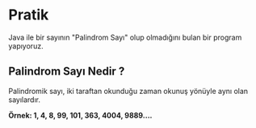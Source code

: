 ﻿# Pratik

Java ile bir sayının "Palindrom Sayı" olup olmadığını bulan bir program yapıyoruz.

## Palindrom Sayı Nedir ?

Palindromik sayı, iki taraftan okunduğu zaman okunuş yönüyle aynı olan sayılardır.

**Örnek: 1, 4, 8, 99, 101, 363, 4004, 9889....**